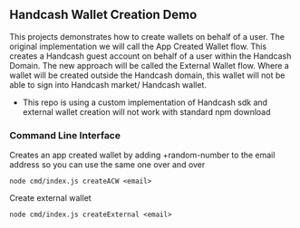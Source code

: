 ## Handcash Wallet Creation Demo 
This projects demonstrates how to create wallets on behalf of a user.  The original implementation we will call the App Created Wallet flow.
This creates a Handcash guest account on behalf of a user within the Handcash Domain. The new approach will be called the External Wallet flow. 
Where a wallet will be created outside the Handcash domain, this wallet will not be able to sign into Handcash market/ Handcash wallet.

* This repo is using a custom implementation of Handcash sdk and external wallet creation will not work with standard npm download

### Command Line Interface 

Creates an app created wallet by adding +random-number to the email address so you can use the same one over and over
```
node cmd/index.js createACW <email>
```

Create external wallet 

```
node cmd/index.js createExternal <email>
```